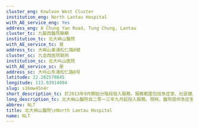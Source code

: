 ```yaml
---
cluster_eng: Kowloon West Cluster
institution_eng: North Lantau Hospital
with_AE_service_eng: Yes
address_eng: 8 Chung Yan Road, Tung Chung, Lantau
cluster_tc: 九龍西醫院聯網
institution_tc: 北大嶼山醫院
with_AE_service_tc: 是
address_tc: 大嶼山東涌松仁路8號
cluster_sc: 九龙西医院联网
institution_sc: 北大屿山医院
with_AE_service_sc: 是
address_sc: 大屿山东涌松仁路8号
latitude: 22.282570845
longitude: 113.93914094
slug: s16mw45n4r
short_description_tc: 於2013年9月開始分階段投入服務。服務範圍包括急症室、社區健康中心、專科門診及社區外展服務。
long_description_tc: 北大嶼山醫院自二零一三年九月起投入服務。現時，醫院提供急症室服務、住院服務、日間護理服務，包括專科門診服務、社區健康中心、專職醫療服務及社康護理服務。此外，醫院亦設藥房、並提供放射診斷及病理化驗服務。
abbrev: NLT
title: 北大嶼山醫院\nNorth Lantau Hospital
name: NLT
---
```

